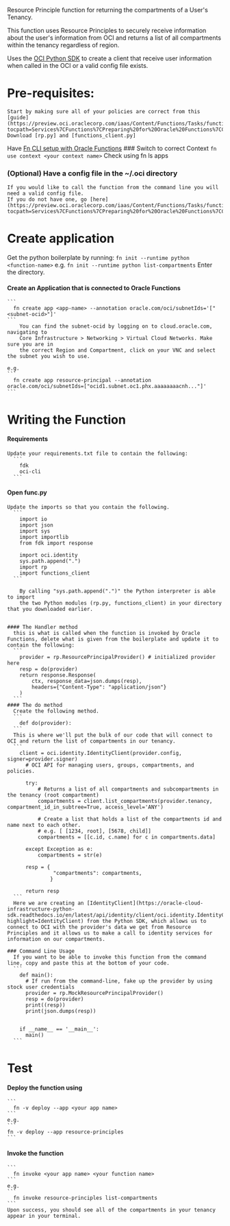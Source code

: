Resource Principle function for returning the compartments of a User's Tenancy.

This function uses Resource Principles to securely receive information about the user's information from OCI and returns a list of all compartments within the tenancy regardless of region.

  Uses the [OCI Python SDK](https://oracle-cloud-infrastructure-python-sdk.readthedocs.io/en/latest/index.html) to create a client that receive user information when called in the OCI or a valid config file exists.


Pre-requisites:
===============
    Start by making sure all of your policies are correct from this [guide](https://preview.oci.oraclecorp.com/iaas/Content/Functions/Tasks/functionscreatingpolicies.htm?tocpath=Services%7CFunctions%7CPreparing%20for%20Oracle%20Functions%7CConfiguring%20Your%20Tenancy%20for%20Function%20Development%7C_____4)
    Download [rp.py] and [functions_client.py]

  Have [Fn CLI setup with Oracle Functions](https://preview.oci.oraclecorp.com/iaas/Content/Functions/Tasks/functionsconfiguringclient.htm?tocpath=Services%7CFunctions%7CPreparing%20for%20Oracle%20Functions%7CConfiguring%20Your%20Client%20Environment%20for%20Function%20Development%7C_____0)
    ### Switch to correct Context
      ```
        fn use context <your context name>
      ```
      Check using fn ls apps

  ### (Optional) Have a config file in the ~/.oci directory
    If you would like to call the function from the command line you will need a valid config file.
    If you do not have one, go [here](https://preview.oci.oraclecorp.com/iaas/Content/Functions/Tasks/functionsconfigureocicli.htm?tocpath=Services%7CFunctions%7CPreparing%20for%20Oracle%20Functions%7CConfiguring%20Your%20Client%20Environment%20for%20Function%20Development%7C_____2)

Create application
==================
  Get the python boilerplate by running:
    ```
      fn init --runtime python <function-name>
    ```
    e.g.
    ```
      fn init --runtime python list-compartments
    ```
    Enter the directory.

  #### Create an Application that is connected to Oracle Functions
    ```
      fn create app <app-name> --annotation oracle.com/oci/subnetIds='["<subnet-ocid>"]'
    ```
        You can find the subnet-ocid by logging on to cloud.oracle.com, navigating to
        Core Infrastructure > Networking > Virtual Cloud Networks. Make sure you are in
        the correct Region and Compartment, click on your VNC and select the subnet you wish to use.

    e.g.
    ```
      fn create app resource-principal --annotation oracle.com/oci/subnetIds=["ocid1.subnet.oc1.phx.aaaaaaaacnh..."]'
    ```

Writing the Function
====================
  #### Requirements
    Update your requirements.txt file to contain the following:
      ```
        fdk
        oci-cli
      ```

  #### Open func.py
    Update the imports so that you contain the following.
      ```
        import io
        import json
        import sys
        import importlib
        from fdk import response

        import oci.identity
        sys.path.append(".")
        import rp
        import functions_client
      ```

        By calling "sys.path.append(".")" the Python interpreter is able to import
        the two Python modules (rp.py, functions_client) in your directory that you downloaded earlier.


    #### The Handler method
      this is what is called when the function is invoked by Oracle Functions, delete what is given from the boilerplate and update it to contain the following:
      ```
        provider = rp.ResourcePrincipalProvider() # initialized provider here
        resp = do(provider)
        return response.Response(
            ctx, response_data=json.dumps(resp),
            headers={"Content-Type": "application/json"}
        )
      ```
    #### The do method
      Create the following method.
      ```
        def do(provider):
      ```
      This is where we'll put the bulk of our code that will connect to OCI and return the list of compartments in our tenancy.
      ```
        client = oci.identity.IdentityClient(provider.config, signer=provider.signer)
          # OCI API for managing users, groups, compartments, and policies.

          try:
              # Returns a list of all compartments and subcompartments in the tenancy (root compartment)
              compartments = client.list_compartments(provider.tenancy, compartment_id_in_subtree=True, access_level='ANY')

              # Create a list that holds a list of the compartments id and name next to each other.
              # e.g. [ [1234, root], [5678, child]]
              compartments = [[c.id, c.name] for c in compartments.data]

          except Exception as e:
              compartments = str(e)

          resp = {
                   "compartments": compartments,
                  }

          return resp
      ```
      Here we are creating an [IdentityClient](https://oracle-cloud-infrastructure-python-sdk.readthedocs.io/en/latest/api/identity/client/oci.identity.IdentityClient.html?highlight=IdentityClient) from the Python SDK, which allows us to connect to OCI with the provider's data we get from Resource Principles and it allows us to make a call to identity services for information on our compartments.

    ### Command Line Usage
      If you want to be able to invoke this function from the command line, copy and paste this at the bottom of your code.
      ```
        def main():
          # If run from the command-line, fake up the provider by using stock user credentials
          provider = rp.MockResourcePrincipalProvider()
          resp = do(provider)
          print((resp))
          print(json.dumps(resp))


        if __name__ == '__main__':
          main()
      ```
Test
====
  #### Deploy the function using
    ```
      fn -v deploy --app <your app name>
    ```
    e.g.
    ```
    fn -v deploy --app resource-principles
    ```
  #### Invoke the function
    ```
      fn invoke <your app name> <your function name>
    ```
    e.g.
    ```
      fn invoke resource-principles list-compartments
    ```
    Upon success, you should see all of the compartments in your tenancy appear in your terminal.
